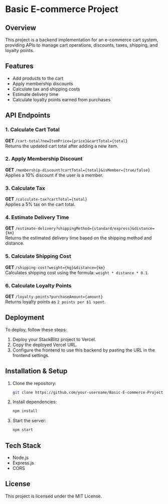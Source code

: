 # Basic E-commerce Project

## Overview
This project is a backend implementation for an e-commerce cart system, providing APIs to manage cart operations, discounts, taxes, shipping, and loyalty points.

## Features
- Add products to the cart
- Apply membership discounts
- Calculate tax and shipping costs
- Estimate delivery time
- Calculate loyalty points earned from purchases

## API Endpoints

### 1. Calculate Cart Total
**GET** `/cart-total?newItemPrice={price}&cartTotal={total}`  
Returns the updated cart total after adding a new item.

### 2. Apply Membership Discount
**GET** `/membership-discount?cartTotal={total}&isMember={true/false}`  
Applies a 10% discount if the user is a member.

### 3. Calculate Tax
**GET** `/calculate-tax?cartTotal={total}`  
Applies a 5% tax on the cart total.

### 4. Estimate Delivery Time
**GET** `/estimate-delivery?shippingMethod={standard/express}&distance={km}`  
Returns the estimated delivery time based on the shipping method and distance.

### 5. Calculate Shipping Cost
**GET** `/shipping-cost?weight={kg}&distance={km}`  
Calculates shipping cost using the formula: `weight * distance * 0.1`.

### 6. Calculate Loyalty Points
**GET** `/loyalty-points?purchaseAmount={amount}`  
Returns loyalty points as `2 points per $1 spent`.

## Deployment
To deploy, follow these steps:
1. Deploy your StackBlitz project to Vercel.
2. Copy the deployed Vercel URL.
3. Configure the frontend to use this backend by pasting the URL in the frontend settings.

## Installation & Setup
1. Clone the repository:
   ```sh
   git clone https://github.com/your-username/Basic-E-commerce-Project.git
   ```
2. Install dependencies:
   ```sh
   npm install
   ```
3. Start the server:
   ```sh
   npm start
   ```

## Tech Stack
- Node.js
- Express.js
- CORS

## License
This project is licensed under the MIT License.

